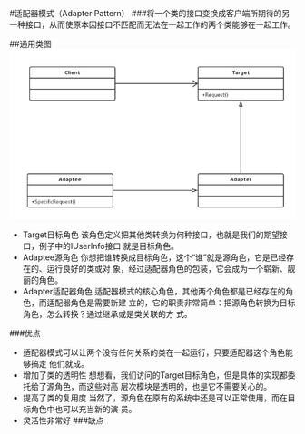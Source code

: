 #适配器模式（Adapter Pattern）
###将一个类的接口变换成客户端所期待的另一种接口，从而使原本因接口不匹配而无法在一起工作的两个类能够在一起工作。


##通用类图
![avatar](适配器模式通用类图.png)
- Target目标角色
该角色定义把其他类转换为何种接口，也就是我们的期望接口，例子中的IUserInfo接口
就是目标角色。
- Adaptee源角色
你想把谁转换成目标角色，这个“谁”就是源角色，它是已经存在的、运行良好的类或对
象，经过适配器角色的包装，它会成为一个崭新、靓丽的角色。
- Adapter适配器角色
适配器模式的核心角色，其他两个角色都是已经存在的角色，而适配器角色是需要新建
立的，它的职责非常简单：把源角色转换为目标角色，怎么转换？通过继承或是类关联的方
式。



###优点
- 适配器模式可以让两个没有任何关系的类在一起运行，只要适配器这个角色能够搞定
他们就成。
- 增加了类的透明性
想想看，我们访问的Target目标角色，但是具体的实现都委托给了源角色，而这些对高
层次模块是透明的，也是它不需要关心的。
- 提高了类的复用度
当然了，源角色在原有的系统中还是可以正常使用，而在目标角色中也可以充当新的演
员。
- 灵活性非常好
###缺点



